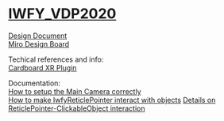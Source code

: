 # [IWFY_VDP2020](https://github.com/micndr/IWFY_VDP2020)

[Design Document](https://docs.google.com/document/d/13CDh2o4GkSoKf8JlLu7jgUuH8NRPVI_wI79PmRxj-4Y/edit?usp=sharing)  
[Miro Design Board](https://miro.com/app/board/o9J_kixNdA8=/)

Techical references and info:  
[Cardboard XR Plugin](https://github.com/googlevr/cardboard)  

Documentation:  
[How to setup the Main Camera correctly](doc/HowToReticlePointer.md)  
[How to make IwfyReticlePointer interact with objects](doc/HowToReticlePointer.md)
[Details on ReticlePointer-ClickableObject interaction](doc/HowToReticleClickableInteraction.md)
